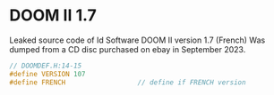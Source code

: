 # DOOM II 1.7
Leaked source code of Id Software DOOM II version 1.7 (French)
Was dumped from a CD disc purchased on ebay in September 2023.

```c
// DOOMDEF.H:14-15
#define VERSION 107
#define FRENCH                  // define if FRENCH version
```

